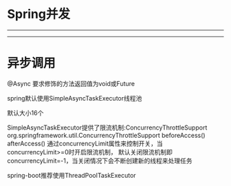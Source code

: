 # Spring并发


---

---
# 异步调用
@Async
要求修饰的方法返回值为void或Future<T>

spring默认使用SimpleAsyncTaskExecutor线程池

默认大小16个

SimpleAsyncTaskExecutor提供了限流机制:ConcurrencyThrottleSupport
org.springframework.util.ConcurrencyThrottleSupport
beforeAccess()
afterAccess()
通过concurrencyLimit属性来控制开关，当concurrencyLimit>=0时开启限流机制，
默认关闭限流机制即concurrencyLimit=-1，当关闭情况下会不断创建新的线程来处理任务


spring-boot推荐使用ThreadPoolTaskExecutor